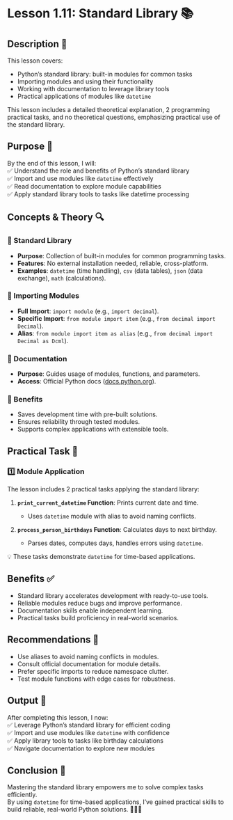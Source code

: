 # Lesson 1.11: Standard Library 📚

## Description 📝

This lesson covers:

-   Python’s standard library: built-in modules for common tasks
-   Importing modules and using their functionality
-   Working with documentation to leverage library tools
-   Practical applications of modules like `datetime`

This lesson includes a detailed theoretical explanation, 2 programming practical tasks, and no theoretical questions, emphasizing practical use of the standard library.

## Purpose 🎯

By the end of this lesson, I will:  
✅ Understand the role and benefits of Python’s standard library  
✅ Import and use modules like `datetime` effectively  
✅ Read documentation to explore module capabilities  
✅ Apply standard library tools to tasks like datetime processing

## Concepts & Theory 🔍

### 🔹 Standard Library

-   **Purpose**: Collection of built-in modules for common programming tasks.
-   **Features**: No external installation needed, reliable, cross-platform.
-   **Examples**: `datetime` (time handling), `csv` (data tables), `json` (data exchange), `math` (calculations).

### 🔹 Importing Modules

-   **Full Import**: `import module` (e.g., `import decimal`).
-   **Specific Import**: `from module import item` (e.g., `from decimal import Decimal`).
-   **Alias**: `from module import item as alias` (e.g., `from decimal import Decimal as Dcml`).

### 🔹 Documentation

-   **Purpose**: Guides usage of modules, functions, and parameters.
-   **Access**: Official Python docs ([docs.python.org](https://docs.python.org/3/library/)).

### 🔹 Benefits

-   Saves development time with pre-built solutions.
-   Ensures reliability through tested modules.
-   Supports complex applications with extensible tools.

## Practical Task 🧪

### 1️⃣ **Module Application**

The lesson includes 2 practical tasks applying the standard library:

1. **`print_current_datetime` Function**: Prints current date and time.

    - Uses `datetime` module with alias to avoid naming conflicts.

2. **`process_person_birthdays` Function**: Calculates days to next birthday.
    - Parses dates, computes days, handles errors using `datetime`.

💡 These tasks demonstrate `datetime` for time-based applications.

## Benefits ✅

-   Standard library accelerates development with ready-to-use tools.
-   Reliable modules reduce bugs and improve performance.
-   Documentation skills enable independent learning.
-   Practical tasks build proficiency in real-world scenarios.

## Recommendations 📌

-   Use aliases to avoid naming conflicts in modules.
-   Consult official documentation for module details.
-   Prefer specific imports to reduce namespace clutter.
-   Test module functions with edge cases for robustness.

## Output 📜

After completing this lesson, I now:  
✅ Leverage Python’s standard library for efficient coding  
✅ Import and use modules like `datetime` with confidence  
✅ Apply library tools to tasks like birthday calculations  
✅ Navigate documentation to explore new modules

## Conclusion 🚀

Mastering the standard library empowers me to solve complex tasks efficiently.  
By using `datetime` for time-based applications, I’ve gained practical skills to build reliable, real-world Python solutions. 🧑‍💻✨
